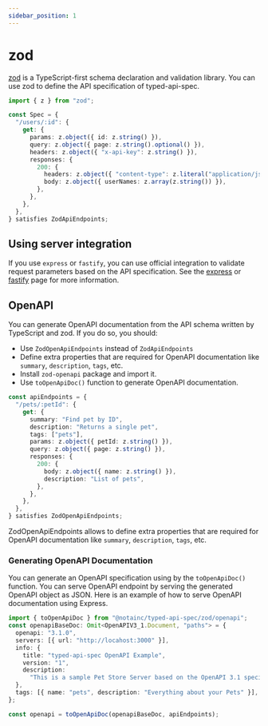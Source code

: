 ```yaml
---
sidebar_position: 1
---
```


# zod

[zod](https://zod.dev) is a TypeScript-first schema declaration and validation library.
You can use zod to define the API specification of typed-api-spec.

```typescript
import { z } from "zod";

const Spec = {
  "/users/:id": {
    get: {
      params: z.object({ id: z.string() }),
      query: z.object({ page: z.string().optional() }),
      headers: z.object({ "x-api-key": z.string() }),
      responses: {
        200: {
          headers: z.object({ "content-type": z.literal("application/json") }),
          body: z.object({ userNames: z.array(z.string()) }),
        },
      },
    },
  },
} satisfies ZodApiEndpoints;
```

## Using server integration

If you use `express` or `fastify`, you can use official integration to validate request parameters based on the API specification.
See the [express](/docs/server/express) or [fastify](/docs/server/fastify) page for more information.

## OpenAPI

You can generate OpenAPI documentation from the API schema written by TypeScript and zod.
If you do so, you should:

- Use `ZodOpenApiEndpoints` instead of `ZodApiEndpoints`
- Define extra properties that are required for OpenAPI documentation like `summary`, `description`, `tags`, etc.
- Install `zod-openapi` package and import it.
- Use `toOpenApiDoc()` function to generate OpenAPI documentation.

```typescript
const apiEndpoints = {
  "/pets/:petId": {
    get: {
      summary: "Find pet by ID",
      description: "Returns a single pet",
      tags: ["pets"],
      params: z.object({ petId: z.string() }),
      query: z.object({ page: z.string() }),
      responses: {
        200: {
          body: z.object({ name: z.string() }),
          description: "List of pets",
        },
      },
    },
  },
} satisfies ZodOpenApiEndpoints;
```

ZodOpenApiEndpoints allows to define extra properties that are required for OpenAPI documentation like `summary`, `description`, `tags`, etc.

### Generating OpenAPI Documentation

You can generate an OpenAPI specification using by the `toOpenApiDoc()` function.
You can serve OpenAPI endpoint by serving the generated OpenAPI object as JSON.
Here is an example of how to serve OpenAPI documentation using Express.

```typescript
import { toOpenApiDoc } from "@notainc/typed-api-spec/zod/openapi";
const openapiBaseDoc: Omit<OpenAPIV3_1.Document, "paths"> = {
  openapi: "3.1.0",
  servers: [{ url: "http://locahost:3000" }],
  info: {
    title: "typed-api-spec OpenAPI Example",
    version: "1",
    description:
      "This is a sample Pet Store Server based on the OpenAPI 3.1 specification.",
  },
  tags: [{ name: "pets", description: "Everything about your Pets" }],
};

const openapi = toOpenApiDoc(openapiBaseDoc, apiEndpoints);
```

